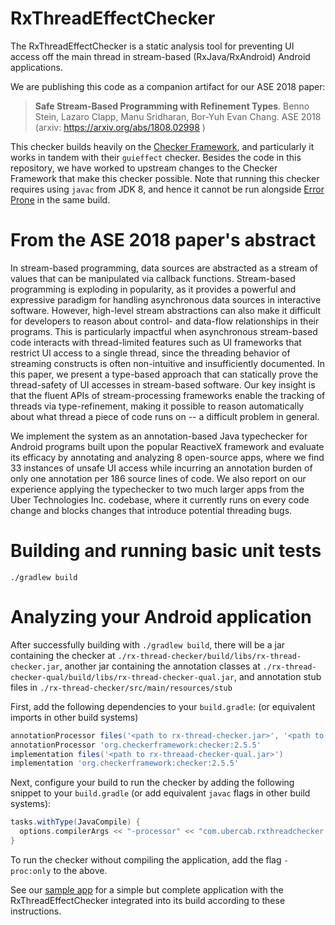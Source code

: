 # RxThreadEffectChecker

The RxThreadEffectChecker is a static analysis tool for preventing UI access off the main thread in stream-based (RxJava/RxAndroid) Android applications.

We are publishing this code as a companion artifact for our ASE 2018 paper:

> **Safe Stream-Based Programming with Refinement Types**. Benno Stein, Lazaro Clapp, Manu Sridharan, Bor-Yuh Evan Chang. ASE 2018 (arxiv: https://arxiv.org/abs/1808.02998 )

This checker builds heavily on the [Checker Framework](https://checkerframework.org/), and particularly it works in tandem with their `guieffect` checker. Besides the code in this repository, we have worked to upstream changes to the Checker Framework that make this checker possible.  Note that running this checker requires using `javac` from JDK 8, and hence it cannot be run alongside [Error Prone](http://errorprone.info/) in the same build.


# From the ASE 2018 paper's abstract

In stream-based programming, data sources are abstracted as a stream of values that can be manipulated via callback functions. Stream-based programming is exploding in popularity, as it provides a powerful and expressive paradigm for handling asynchronous data sources in interactive software. However, high-level stream abstractions can also make it difficult for developers to reason about control- and data-flow relationships in their programs. This is particularly impactful when asynchronous stream-based code interacts with thread-limited features such as UI frameworks that restrict UI access to a single thread, since the threading behavior of streaming constructs is often non-intuitive and insufficiently documented. 
In this paper, we present a type-based approach that can statically prove the thread-safety of UI accesses in stream-based software. Our key insight is that the fluent APIs of stream-processing frameworks enable the tracking of threads via type-refinement, making it possible to reason automatically about what thread a piece of code runs on -- a difficult problem in general.

We implement the system as an annotation-based Java typechecker for Android programs built upon the popular ReactiveX framework and evaluate its efficacy by annotating and analyzing 8 open-source apps, where we find 33 instances of unsafe UI access while incurring an annotation burden of only one annotation per 186 source lines of code. We also report on our experience applying the typechecker to two much larger apps from the Uber Technologies Inc. codebase, where it currently runs on every code change and blocks changes that introduce potential threading bugs.

# Building and running basic unit tests

`./gradlew build`

# Analyzing your Android application

After successfully building with `./gradlew build`, there will be a jar containing the checker at `./rx-thread-checker/build/libs/rx-thread-checker.jar`, another jar containing the annotation classes at `./rx-thread-checker-qual/build/libs/rx-thread-checker-qual.jar`, and annotation stub files in `./rx-thread-checker/src/main/resources/stub`

First, add the following dependencies to your `build.gradle`: (or equivalent imports in other build systems)

```gradle
annotationProcessor files('<path to rx-thread-checker.jar>', '<path to rx-thread-checker-qual.jar>')
annotationProcessor 'org.checkerframework:checker:2.5.5'
implementation files('<path to rx-threaad-checker-qual.jar>')
implementation 'org.checkerframework:checker:2.5.5'
```

Next, configure your build to run the checker by adding the following snippet to your `build.gradle` (or add equivalent `javac` flags in other build systems):
```gradle
tasks.withType(JavaCompile) {
  options.compilerArgs << "-processor" << "com.ubercab.rxthreadchecker.RxThreadchecker" << "-Astubs=<path to stubs directory>"
}
```

To run the checker without compiling the application, add the flag `-proc:only` to the above.

See our [sample app](https://github.com/uber-research/RxThreadEffectChecker/blob/master/sample-app) for a simple but complete application with the RxThreadEffectChecker integrated into its build according to these instructions.